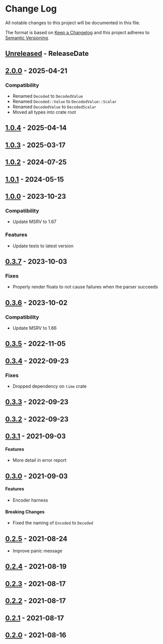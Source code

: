 # Change Log
All notable changes to this project will be documented in this file.

The format is based on [Keep a Changelog](http://keepachangelog.com/)
and this project adheres to [Semantic Versioning](http://semver.org/).

<!-- next-header -->
## [Unreleased] - ReleaseDate

## [2.0.0] - 2025-04-21

### Compatibility

- Renamed `Decoded` to `DecodedValue`
- Renamed `Decoded::Value` to `DecodedValue::Scalar`
- Renamed `DecodedValue` to `DecodedScalar`
- Moved all types into crate root

## [1.0.4] - 2025-04-14

## [1.0.3] - 2025-03-17

## [1.0.2] - 2024-07-25

## [1.0.1] - 2024-05-15

## [1.0.0] - 2023-10-23

### Compatibility

- Update MSRV to 1.67

### Features

- Update tests to latest version

## [0.3.7] - 2023-10-03

### Fixes

- Properly render floats to not cause failures when the parser succeeds

## [0.3.6] - 2023-10-02

### Compatibility

- Update MSRV to 1.66

## [0.3.5] - 2022-11-05

## [0.3.4] - 2022-09-23

### Fixes

- Dropped dependency on `time` crate

## [0.3.3] - 2022-09-23

## [0.3.2] - 2022-09-23

## [0.3.1] - 2021-09-03

#### Features

- More detail in error report

## [0.3.0] - 2021-09-03

#### Features

- Encoder harness

#### Breaking Changes

- Fixed the naming of `Encoded` to `Decoded`

## [0.2.5] - 2021-08-24

- Improve panic message

## [0.2.4] - 2021-08-19

## [0.2.3] - 2021-08-17

## [0.2.2] - 2021-08-17

## [0.2.1] - 2021-08-17

## [0.2.0] - 2021-08-16

<!-- next-url -->
[Unreleased]: https://github.com/epage/git-stack/compare/toml-test-v2.0.0...HEAD
[2.0.0]: https://github.com/epage/git-stack/compare/v1.0.4...toml-test-v2.0.0
[1.0.4]: https://github.com/epage/git-stack/compare/v1.0.3...v1.0.4
[1.0.3]: https://github.com/epage/git-stack/compare/v1.0.2...v1.0.3
[1.0.2]: https://github.com/epage/git-stack/compare/v1.0.1...v1.0.2
[1.0.1]: https://github.com/epage/git-stack/compare/v1.0.0...v1.0.1
[1.0.0]: https://github.com/epage/git-stack/compare/v0.3.7...v1.0.0
[0.3.7]: https://github.com/epage/git-stack/compare/v0.3.6...v0.3.7
[0.3.6]: https://github.com/epage/git-stack/compare/v0.3.5...v0.3.6
[0.3.5]: https://github.com/epage/git-stack/compare/v0.3.4...v0.3.5
[0.3.4]: https://github.com/epage/git-stack/compare/v0.3.3...v0.3.4
[0.3.3]: https://github.com/epage/git-stack/compare/v0.3.2...v0.3.3
[0.3.2]: https://github.com/epage/git-stack/compare/v0.3.1...v0.3.2
[0.3.1]: https://github.com/epage/git-stack/compare/v0.3.0...v0.3.1
[0.3.0]: https://github.com/epage/git-stack/compare/v0.2.5...v0.3.0
[0.2.5]: https://github.com/epage/git-stack/compare/v0.2.4...v0.2.5
[0.2.4]: https://github.com/epage/git-stack/compare/v0.2.3...v0.2.4
[0.2.3]: https://github.com/epage/git-stack/compare/v0.2.2...v0.2.3
[0.2.2]: https://github.com/epage/git-stack/compare/v0.2.1...v0.2.2
[0.2.1]: https://github.com/epage/git-stack/compare/v0.2.0...v0.2.1
[0.2.0]: https://github.com/epage/git-stack/compare/6b3acf93509758...v0.2.0
